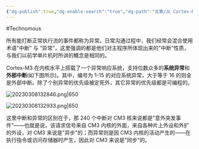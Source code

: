 ```yaml
---
{"dg-publish":true,"dg-enable-search":"true","dg-path":"文章/从 Cortex-M3 剖析中断和异常.md","permalink":"/文章/从 Cortex-M3 剖析中断和异常/","dgEnableSearch":"true","dgPassFrontmatter":true,"created":"2023-03-08T13:13:30.000+08:00","updated":"2023-11-14T13:31:46.180+08:00"}
---
```


#Technomous 

所有能打断正常执行流的事件都称为异常。日常沟通过程中，我们经常会混合使用术语"中断" 与 “异常”，这里强调的都是他们对主程序所体现出来的"中断"性质，与我们以前学单片机时所讲的概念是相同的。

Cortex-M3 在内核水平上搭载了一个异常响应系统，支持位数众多的**系统异常**和**外部中断**(如下图所示)。其中，编号为 1-15 的对应系统异常，大于等于 16 的则全是外部中断。除了个别异常的优先级被定死外，其它异常的优先级都是可编程的。

![20230308132846.png|650](/img/user/0.Asset/resource/20230308132846.png)

![20230308132933.png|650](/img/user/0.Asset/resource/20230308132933.png)

这里中断和异常的区别在于，那 240 个中断对 CM3 核来说都是"意外突发事件"——也就是说，该请求信号来自 CM3 内核的外面，来自各种片上外设和外扩的外设，对 CM3 来说是"异步"的；而异常则是因 CM3 内核的活动产生的——在执行指令或访问存储器时产生，因此对 CM3 来说是"同步"的。